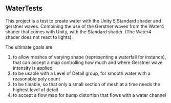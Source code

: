 ## WaterTests
This project is a test to create water with the Unity 5 Standard shader and gerstner waves. Combining the use of the Gerstner waves from the Water4 shader that comes with Unity, with the Standard shader. (The Water4 shader does not react to lights). 

The ultimate goals are:  
1. to allow meshes of varying shape (representing a waterfall for instance), that can accept a map controlling how much and where Gerstner wave intensity is applied
2. to be usable with a Level of Detail group, for smooth water with a reasonable poly count
3. to be tileable, so that only a small section of mesh at a time needs the highest level of detail
4. to accept a flow map for bump distortion that flows with a water channel

